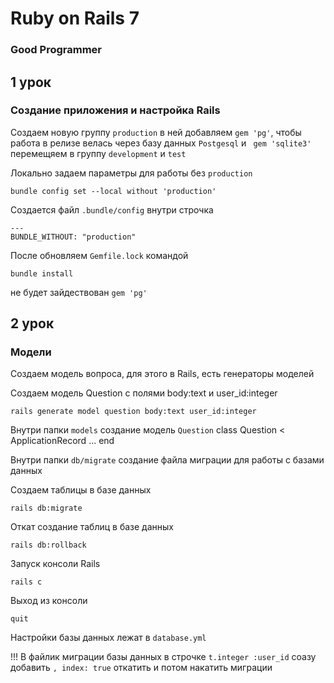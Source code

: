 # Ruby on Rails 7
### Good Programmer

## 1 урок
### Создание приложения и настройка Rails

Cоздаем новую группу `production` в ней добавляем `gem 'pg'`, чтобы работа в релизе велась через базу данных `Postgesql` и ` gem 'sqlite3'` перемещяем в группу `development` и `test`

Локально задаем параметры для работы без `production`
```
bundle config set --local without 'production'
```
Cоздается файл `.bundle/config` внутри строчка
```
---
BUNDLE_WITHOUT: "production"
```
После обновляем `Gemfile.lock` командой
```
bundle install
```
не будет зайдествован `gem 'pg'`

## 2 урок
### Модели

Создаем модель вопроса, для этого в Rails, есть генераторы моделей

Создаем модель Question с полями body:text и user_id:integer
```
rails generate model question body:text user_id:integer
```
Внутри папки `models` создание модель `Question`
class Question < ApplicationRecord
 ...
end

Внутри папки `db/migrate` создание файла миграции для работы с базами данных

Создаем таблицы в базе данных
```
rails db:migrate
```
Откат создание таблиц в базе данных
```
rails db:rollback
```
Запуск консоли Rails
```
rails c
```
Выход из консоли
```
quit
```
Настройки базы данных лежат в  `database.yml`

!!! В файлик миграции базы данных в строчке `t.integer :user_id` соазу добавить `, index: true`
откатить и потом накатить миграции
